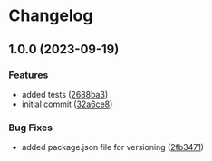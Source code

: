 # Changelog

## 1.0.0 (2023-09-19)


### Features

* added tests ([2688ba3](https://github.com/flowcore-io/python-transformer-shell/commit/2688ba3af2259d05641831d09031444e8121a031))
* initial commit ([32a6ce8](https://github.com/flowcore-io/python-transformer-shell/commit/32a6ce8c5597676468aec62b7271f5aa38c7f812))


### Bug Fixes

* added package.json file for versioning ([2fb3471](https://github.com/flowcore-io/python-transformer-shell/commit/2fb3471b90afec9ea97b76c88a3c630dd1d42904))
